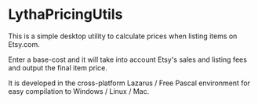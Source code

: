 # LythaPricingUtils

This is a simple desktop utility to calculate prices when listing items on Etsy.com.

Enter a base-cost and it will take into account Etsy's sales and listing fees and output the final item price.

It is developed in the cross-platform Lazarus / Free Pascal environment for easy compilation to Windows / Linux / Mac.
